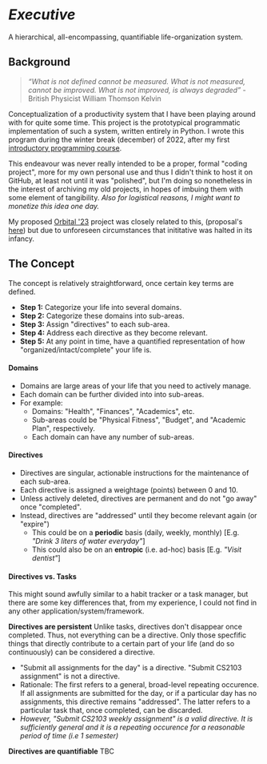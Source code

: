 # _Executive_
A hierarchical, all-encompassing, quantifiable life-organization system.

## Background
> _“What is not defined cannot be measured. What is not measured, cannot be improved. What is not improved, is always degraded”_ - British Physicist William Thomson Kelvin

Conceptualization of a productivity system that I have been playing around with for quite some time. This project is the prototypical programmatic implementation of such a system, written entirely in Python. I wrote this program during the winter break (december) of 2022, after my first [introductory programming course](https://nusmods.com/courses/CS1010E/programming-methodology).

This endeavour was never really intended to be a proper, formal "coding project", more for my own personal use and thus I didn't think to host it on GitHub, at least not until it was "polished", but I'm doing so nonetheless in the interest of archiving my old projects, in hopes of imbuing them with some element of tangibility. _Also for logistical reasons, I might want to monetize this idea one day._

My proposed [Orbital '23](https://orbital.comp.nus.edu.sg) project was closely related to this, (proposal's [here](docs/ORTBITAL_PROPOSAL.pdf)) but due to unforeseen circumstances that inititative was halted in its infancy.

## The Concept

The concept is relatively straightforward, once certain key terms are defined.

- **Step 1:** Categorize your life into several domains.
- **Step 2:** Categorize these domains into sub-areas.
- **Step 3:** Assign "directives" to each sub-area.
- **Step 4:** Address each directive as they become relevant.
- **Step 5:** At any point in time, have a quantified representation of how "organized/intact/complete" your life is.

#### Domains
- Domains are large areas of your life that you need to actively manage.
- Each domain can be further divided into into sub-areas.
- For example:
    - Domains: "Health", "Finances", "Academics", etc.
    - Sub-areas could be "Physical Fitness", "Budget", and "Academic Plan", respectively.
    - Each domain can have any number of sub-areas.

#### Directives
- Directives are singular, actionable instructions for the maintenance of each sub-area.
- Each directive is assigned a weightage (points) between 0 and 10.
- Unless actively deleted, directives are permanent and do not "go away" once "completed".
- Instead, directives are "addressed" until they become relevant again (or "expire")
    - This could be on a **periodic** basis (daily, weekly, monthly) [E.g. _"Drink 3 liters of water everyday"_]
    - This could also be on an **entropic**  (i.e. ad-hoc) basis [E.g. _"Visit dentist"_]


#### Directives vs. Tasks
This might sound awfully similar to a habit tracker or a task manager, but there are some key differences that, from my experience, I could not find in any other application/system/framework. 

**Directives are persistent**
Unlike tasks, directives don't disappear once completed. Thus, not everything can be a directive. Only those specfific things that directly contribute to a certain part of your life (and do so continuously) can be considered a directive. 
- "Submit all assignments for the day" is a directive. "Submit CS2103 assignment" is not a directive.
- Rationale: The first refers to a general, broad-level repeating occurence. If all assignments are submitted for the day, or if a particular day has no assignments, this directive remains "addressed". The latter refers to a particular task that, once completed, can be discarded.
- _However, "Submit CS2103 weekly assignment" is a valid directive. It is sufficiently general and it is a repeating occurence for a reasonable period of time (i.e 1 semester)_

**Directives are quantifiable**
TBC

 

